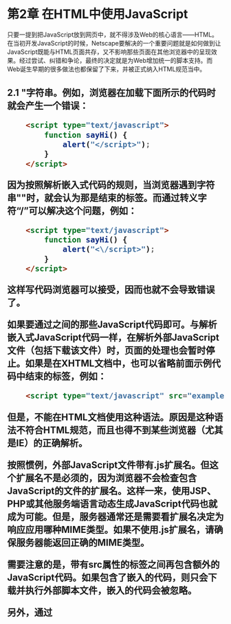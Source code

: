 # 第2章 在HTML中使用JavaScript

只要一提到把JavaScript放到网页中，就不得涉及Web的核心语言——HTML。在当初开发JavaScript的时候，Netscape要解决的一个重要问题就是如何做到让JavaScript既能与HTML页面共存，又不影响那些页面在其他浏览器中的呈现效果。经过尝试、纠错和争论，最终的决定就是为Web增加统一的脚本支持。而Web诞生早期的很多做法也都保留了下来，并被正式纳入HTML规范当中。

## 2.1 <script>元素

向HTML页面中插入JavaScript的主要方法，就是使用<script>元素。这个元素由Netscape创造并在Netscape Navigator 2中首先实现。后来这个元素加入到正式的HTML规范中。HTML 4.01为<script>定义了下列6个属性。

>async：可选。表示应该立即下载脚本，但不应妨碍页面中的其他操作，比如下载其他资源或等待加载其他脚本。只对外部脚本文件有效。
>charset：可选。表示通过src属性指定的代码的字符集。由于大多数浏览器会忽略它的值，因此这个属性很少有人用。
>defer：可选。表示脚本可以延迟到文档完全被解析和显示之后再执行。只对外部脚本文件有效。IE7及更早版本对嵌入脚本也支持这个属性。
>language：已废弃。原来用于表示编写代码使用的脚本语言（如JavaScript、JavaScript1.2或VBScript）。大多数浏览器会忽略这个属性，因此也没有必要在用了。
>src：可选。表示包含要执行代码的外部文件。
>type：可选。可以看成是language的替代属性；表示编写代码使用的脚本语言的内容类型（也成为MIME类型）。虽然text/javascript和text/ecmascript都已经不被推荐使用，但人们一直以来使用的都还是text/javascript。实际上，服务器在传送JavaScript文件时使用的MIME类型通常是application/x-javascript，但在type中设置这个值却可能导致脚本被忽略。另外，在非IE浏览器中还可以使用以下值：application/javascript和application/ecmascript。考虑到约定俗成和最大限度的浏览器兼容性，目前type属性的值依旧还是text/javascript。不过，这个属性并不是必需的，如果没有指定这个属性，则其默认值仍为text/javascript。

使用<script>元素的方式有两种：直接在页面中嵌入JavaScript代码和包含外部JavaScript文件。

在使用<script>元素嵌入JavaScript代码时，只须为<script>指定type属性。然后，像下面这样把JavaScript代码直接放在元素内部即可：

```html
    <script type="text/javascript">
        function sayHi() {
            alert("Hi!");
        }
    </script>
```

包含在<script>元素内部的JavaScript代码将被从上至下依次解释。就拿前面这个例子来说，解释器会解释一个函数的定义，然后将该定义保存在自己的环境当中。在解释器对<script>元素内部的所有代码求值完毕之前，页面中的其余内容都不会被浏览器加载或显示。

在使用<script>嵌入JavaScript代码时，记住不要在代码中的任何地方出现"</script>"字符串。例如，浏览器在加载下面所示的代码时就会产生一个错误：

```html
    <script type="text/javascript">
        function sayHi() {
            alert("</script>");
        }
    </script>
```

因为按照解析嵌入式代码的规则，当浏览器遇到字符串"</script>"时，就会认为那是结束的</script>标签。而通过转义字符“/”可以解决这个问题，例如：

```html
    <script type="text/javascript">
        function sayHi() {
            alert("<\/script>");
        }
    </script>
```

这样写代码浏览器可以接受，因而也就不会导致错误了。

如果要通过<script>元素来包含外部JavaScript文件，那么src属性就是必需的。这个属性的值是一个指向外部JavaScript文件的链接，例如：

```html
    <script type="text/javascript" src="example.js"></script>
```

在这个例子中，外部文件example.js将被加载到当前页面中。外部文件只须包含通常要放在开始的<script>和结束的</script>之间的那些JavaScript代码即可。与解析嵌入式JavaScript代码一样，在解析外部JavaScript文件（包括下载该文件）时，页面的处理也会暂时停止。如果是在XHTML文档中，也可以省略前面示例代码中结束的</script>标签，例如：

```html
    <script type="text/javascript" src="example.js" />
```

但是，不能在HTML文档使用这种语法。原因是这种语法不符合HTML规范，而且也得不到某些浏览器（尤其是IE）的正确解析。

按照惯例，外部JavaScript文件带有.js扩展名。但这个扩展名不是必须的，因为浏览器不会检查包含JavaScript的文件的扩展名。这样一来，使用JSP、PHP或其他服务端语言动态生成JavaScript代码也就成为可能。但是，服务器通常还是需要看扩展名决定为响应应用哪种MIME类型。如果不使用.js扩展名，请确保服务器能返回正确的MIME类型。

需要注意的是，带有src属性的<script>元素不应该在其<script>和</script>标签之间再包含额外的JavaScript代码。如果包含了嵌入的代码，则只会下载并执行外部脚本文件，嵌入的代码会被忽略。

另外，通过<script>元素的src属性还可以包含来自外部域的JavaScript文件。这一点既让<script>元素倍县强大，又让它备受争议。在这一点上，<script>与<img>元素非常相似，即它的src属性可以是指向当前HTML页面所在域之外的某个域中的完整URL，例如：

```html
    <script type="text/javascript" src="http://www.somewhere.com/afile.js"></script>
```

这样，位于外部域中的代码也会被加载和解析，就像这些代码位于加载它们的页面中一样。利用这一点就可以在必要时通过不同的域来提供JavaScript文件。不过，在访问自己不能控制的服务器上的JavaScript文件时则要多加小心。如果不幸遇到了怀有恶意的程序员，那他们随时都可能替换该文件中的代码。因此，如果想包含来自不同域的代码，则要么你是那个域的所有者，要么那个域的所有者值得信赖。

无论如何包含代码，只要不存在defer和async属性，浏览器都会按照<script>元素在页面中出现的先后顺序对它们依次进行解析。换句话说，在第一个<script>元素包含的代码解析完成后，第二个<script>包含的代码才会被解析，然后才是第三个、第四个……







